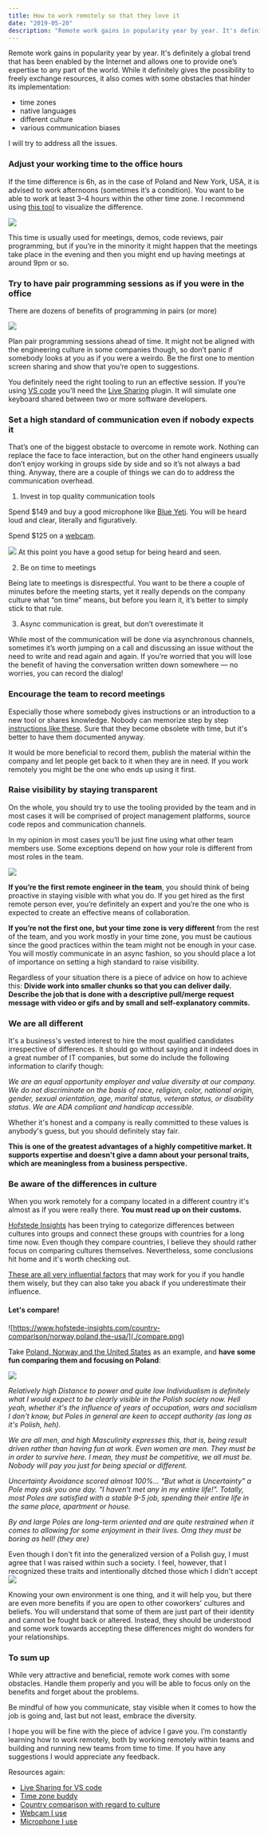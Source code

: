 ```yaml
---
title: How to work remotely so that they love it
date: "2019-05-20"
description: "Remote work gains in popularity year by year. It's definitely a global trend that has been enabled by the Internet and allows one to provide one’s expertise to any part of the world."
---
```


Remote work gains in popularity year by year. It's definitely a global trend that has been enabled by the Internet and allows one to provide one’s expertise to any part of the world. While it definitely gives the possibility to freely exchange resources, it also comes with some obstacles that hinder its implementation:
* time zones
* native languages
* different culture
* various communication biases

I will try to address all the issues.

### Adjust your working time to the office hours

If the time difference is 6h, as in the case of Poland and New York, USA, it is advised to work afternoons (sometimes it’s a condition). You want to be able to work at least 3–4 hours within the other time zone. I recommend using [this tool](https://www.worldtimebuddy.com/) to visualize the difference.

![](./timeZones.png)

This time is usually used for meetings, demos, code reviews, pair programming, but if you’re in the minority it might happen that the meetings take place in the evening and then you might end up having meetings at around 9pm or so.

### Try to have pair programming sessions as if you were in the office

There are dozens of benefits of programming in pairs (or more)

![](./pairProgramming.png)

Plan pair programming sessions ahead of time. It might not be aligned with the engineering culture in some companies though, so don’t panic if somebody looks at you as if you were a weirdo. Be the first one to mention screen sharing and show that you’re open to suggestions. 

You definitely need the right tooling to run an effective session. If you’re using [VS code](https://code.visualstudio.com/) you’ll need the [Live Sharing](https://visualstudio.microsoft.com/services/live-share) plugin. It will simulate one keyboard shared between two or more software developers.

### Set a high standard of communication even if nobody expects it

That’s one of the biggest obstacle to overcome in remote work. Nothing can replace the face to face interaction, but on the other hand engineers usually don’t enjoy working in groups side by side and so it’s not always a bad thing. Anyway, there are a couple of things we can do to address the communication overhead.

1.  Invest in top quality communication tools

Spend $149 and buy a good microphone like [Blue Yeti](https://www.amazon.com/Blue-Yeti-USB-Microphone-Silver/dp/B002VA464S). You will be heard loud and clear, literally and figuratively. 

Spend $125 on a [webcam](https://www.logitech.com/en-us/product/c930e-webcam). 

![](./mic.jpg)
At this point you have a good setup for being heard and seen.

2. Be on time to meetings

Being late to meetings is disrespectful. You want to be there a couple of minutes before the meeting starts, yet it really depends on the company culture what “on time” means, but before you learn it, it’s better to simply stick to that rule. 

3. Async communication is great, but don’t overestimate it

While most of the communication will be done via asynchronous channels, sometimes it’s worth jumping on a call and discussing an issue without the need to write and read again and again. If you’re worried that you will lose the benefit of having the conversation written down somewhere — no worries, you can record the dialog!

### Encourage the team to record meetings

Especially those where somebody gives instructions or an introduction to a new tool or shares knowledge. Nobody can memorize step by step [instructions like these](https://youtu.be/Xh2nnjttOwo). Sure that they become obsolete with time, but it's better to have them documented anyway.

It would be more beneficial to record them, publish the material within the company and let people get back to it when they are in need. If you work remotely you might be the one who ends up using it first.

### Raise visibility by staying transparent 

On the whole, you should try to use the tooling provided by the team and in most cases it will be comprised of project management platforms, source code repos and communication channels.

In my opinion in most cases you’ll be just fine using what other team members use. Some exceptions depend on how your role is different from most roles in the team.

[![](http://tomj.github.io/images/2014-09-25-git-interactive-rebasing-aka-rebasin/pre_squash.png)](http://tomj.github.io/2014/09/25/git-interactive-rebasing-aka-rebasin.html)

**If you’re the first remote engineer in the team**, you should think of being proactive in staying visible with what you do. If you get hired as the first remote person ever, you’re definitely an expert and you’re the one who is expected to create an effective means of collaboration.

**If you’re not the first one, but your time zone is very different** from the rest of the team, and you work mostly in your time zone, you must be cautious since the good practices within the team might not be enough in your case. You will mostly communicate in an async fashion, so you should place a lot of importance on setting a high standard to raise visibility. 

Regardless of your situation there is a piece of advice on how to achieve this:
**Divide work into smaller chunks so that you can deliver daily. Describe the job that is done with a descriptive pull/merge request message with video or gifs and by small and self-explanatory commits.**

### We are all different 

It's a business's vested interest to hire the most qualified candidates irrespective of differences. It should go without saying and it indeed does in a great number of IT companies, but some do include the following information to clarify though:    

*We are an equal opportunity employer and value diversity at our company. We do not discriminate on the basis of race, religion, color, national origin, gender, sexual orientation, age, marital status, veteran status, or disability status. We are ADA compliant and handicap accessible.*

Whether it's honest and a company is really committed to these values is anybody's guess, but you should definitely stay fair. 

**This is one of the greatest advantages of a highly competitive market. It supports expertise and doesn't give a damn about your personal traits, which are meaningless from a business perspective.**

### Be aware of the differences in culture

When you work remotely for a company located in a different country it's almost as if you were really there. **You must read up on their customs.** 

[Hofstede Insights](https://www.hofstede-insights.com/product/compare-countries/) has been trying to categorize differences between cultures into groups and connect these groups with countries for a long time now. Even though they compare countries, I believe they should rather focus on comparing cultures themselves. Nevertheless, some conclusions hit home and it's worth checking out. 

[These are all very influential factors](https://www.hofstede-insights.com/models/national-culture/) that may work for you if you handle them wisely, but they can also take you aback if you underestimate their influence. 

#### Let's compare!
![https://www.hofstede-insights.com/country-comparison/norway,poland,the-usa/](./compare.png)

Take [Poland, Norway and the United States](https://www.hofstede-insights.com/country-comparison/norway,poland,the-usa/) as an example, and **have some fun comparing them and focusing on Poland**:

![](./fun.gif)

*Relatively high Distance to power and quite low Individualism is definitely what I would expect to be clearly visible in the Polish society now. Hell yeah, whether it's the influence of years of occupation, wars and socialism I don't know, but Poles in general are keen to accept authority (as long as it's Polish, heh).*

*We are all men, and high Masculinity expresses this, that is, being result driven rather than having fun at work. Even women are men. They must be in order to survive here. I mean, they must be competitive, we all must be. Nobody will pay you just for being special or different.*

*Uncertainty Avoidance scored almost 100%... "But what is Uncertainty" a Pole may ask you one day. "I haven't met any in my entire life!". Totally, most Poles are satisfied with a stable 9-5 job, spending their entire life in the same place, apartment or house.*

*By and large Poles are long-term oriented and are quite restrained when it comes to allowing for some enjoyment in their lives. Omg they must be boring as hell! (they are)*

Even though I don't fit into the generalized version of a Polish guy, I must agree that I was raised within such a society. I feel, however, that I recognized these traits and intentionally ditched those which I didn't accept
![](./chart.png)
 
 Knowing your own environment is one thing, and it will help you, but there are even more benefits if you are open to other coworkers' cultures and beliefs. You will understand that some of them are just part of their identity and cannot be fought back or altered. Instead, they should be understood and some work towards accepting these differences might do wonders for your relationships.

### To sum up

While very attractive and beneficial, remote work comes with some obstacles. Handle them properly and you will be able to focus only on the benefits and forget about the problems. 

Be mindful of how you communicate, stay visible when it comes to how the job is going and, last but not least, embrace the diversity.

I hope you will be fine with the piece of advice I gave you. I’m constantly learning how to work remotely, both by working remotely within teams and building and running new teams from time to time. If you have any suggestions I would appreciate any feedback. 

Resources again:
- [Live Sharing for VS code](https://visualstudio.microsoft.com/services/live-share)
- [Time zone buddy](https://www.worldtimebuddy.com/)
- [Country comparison with regard to culture](https://www.hofstede-insights.com/country-comparison)
- [Webcam I use](https://www.logitech.com/en-us/product/c930e-webcam)
- [Microphone I use](https://www.amazon.com/Blue-Yeti-USB-Microphone-Silver/dp/B002VA464S)